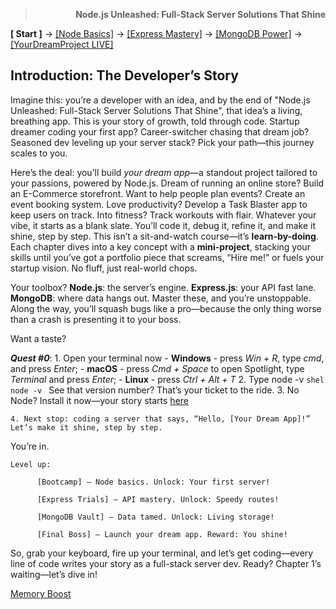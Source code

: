 > **<p align="right">Node.js Unleashed: Full-Stack Server Solutions That Shine</p>**

**[ Start ]** → [[Node Basics]](#node) → [[Express Mastery]](#express) → [[MongoDB Power]](#mongodb) → [[YourDreamProject LIVE]](#project)

## Introduction: The Developer’s Story
Imagine this: you’re a developer with an idea, and by the end of "Node.js Unleashed: Full-Stack Server Solutions That Shine", that idea’s a living, breathing app. This is your story of growth, told through code. Startup dreamer coding your first app? Career-switcher chasing that dream job? Seasoned dev leveling up your server stack? Pick your path—this journey scales to you. 

Here’s the deal: you’ll build *your dream app*—a standout project tailored to your passions, powered by Node.js. Dream of running an online store? Build an E-Commerce storefront. Want to help people plan events? Create an event booking system. Love productivity? Develop a Task Blaster app to keep users on track. Into fitness? Track workouts with flair. Whatever your vibe, it starts as a blank slate. You’ll code it, debug it, refine it, and make it shine, step by step. This isn’t a sit-and-watch course—it’s **learn-by-doing**. Each chapter dives into a key concept with a **mini-project**, stacking your skills until you’ve got a portfolio piece that screams, “Hire me!” or fuels your startup vision. No fluff, just real-world chops.

Your toolbox? **Node.js**: the server’s engine. **Express.js**: your API fast lane. **MongoDB**: where data hangs out. Master these, and you’re unstoppable. Along the way, you’ll squash bugs like a pro—because the only thing worse than a crash is presenting it to your boss.

Want a taste? 

***Quest #0***:
    1. Open your terminal now
       - **Windows** - press *Win + R*, type *cmd*, and press *Enter*;
       - **macOS** - press *Cmd + Space* to open Spotlight, type *Terminal* and press *Enter*;
       - **Linux** - press *Ctrl + Alt + T*
    2. Type node -v
       ```shel
           node -v
       ```
       See that version number? That’s your ticket to the ride.
    3. No Node? Install it now—your story starts [here](https://nodejs.org/en/download)

    4. Next stop: coding a server that says, “Hello, [Your Dream App]!” Let’s make it shine, step by step.

You’re in.

```shel
Level up:

      [Bootcamp] – Node basics. Unlock: Your first server!

      [Express Trials] – API mastery. Unlock: Speedy routes!

      [MongoDB Vault] – Data tamed. Unlock: Living storage!

      [Final Boss] – Launch your dream app. Reward: You shine!
```

So, grab your keyboard, fire up your terminal, and let’s get coding—every line of code writes your story as a full-stack server dev. Ready?  Chapter 1’s waiting—let’s dive in!

[Memory Boost](toc.md)
